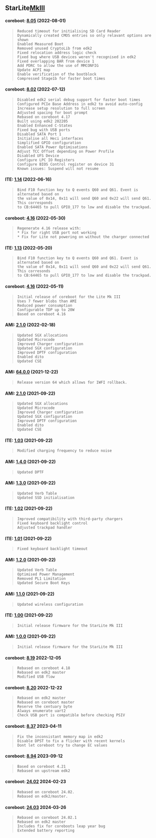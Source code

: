 ## **StarLite**[MkIII](https://github.com/StarLabsLtd/firmware/tree/master/StarLite/MkIII)
#### coreboot: [8.05](https://support.starlabs.systems/kb/firmware/getting-started) (2022-08-01)
>     Reduced timeout for initialising SD Card Reader
>     Dynamically created CMOS entries so only relavant options are shown
>     Enabled Measured Boot
>     Removed unused CryptoLib from edk2
>     Fixed relocation address logic check
>     Fixed bug where USB devices weren't recognised in edk2
>     Fixed overlapping BAR from device 1
>     Add PDRC to allow the use of MMCONFIG
>     Update ACPI map
>     Enable verification of the bootblock
>     Compressed Stage1b for faster boot times

#### coreboot: [8.02](https://support.starlabs.systems/kb/firmware/getting-started) (2022-07-12)
>     Disabled edk2 serial debug support for faster boot times
>     Configured PCIe Base Address in edk2 to avoid auto-config
>     Increase setup resolution to full screen
>     Adjusted spacing for boot prompt
>     Rebased on coreboot 4.17
>     Built using edk2 202205
>     Enabled Enhanced C-States
>     Fixed bug with USB ports
>     Disabled SATA Port 1
>     Initialise all Heci interfaces
>     Simplified GPIO configuration
>     Enabled SATA Power Optimisations
>     Adjust TCC Offset depending on Power Profile
>     Disabled UFS Device
>     Configure LPC IO Registers
>     Configure BIOS Control register on device 31
>     Known issues: Suspend will not resume

#### ITE: [1.14](https://support.starlabs.systems/kb/firmware/getting-started) (2022-06-16)
>     Bind F10 function key to Q events Q60 and Q61. Event is alternated based on
>     the value of 0x14, 0x11 will send Q60 and 0x22 will send Q61. This corresponds
>     to CB:64465 to pull GPIO_177 to low and disable the trackpad.

#### coreboot: [4.16](https://support.starlabs.systems/kb/firmware/getting-started) (2022-05-30)
>     Regenerate 4.16 release with:
>     * Fix for right USB port not working
>     * Fix for Lite not powering on without the charger connected

#### ITE: [1.13](https://support.starlabs.systems/kb/firmware/getting-started) (2022-05-20)
>     Bind F10 function key to Q events Q60 and Q61. Event is alternated based on
>     the value of 0x14, 0x11 will send Q60 and 0x22 will send Q61. This corresonds
>     to CB:64465 to pull GPIO_177 to low and disable the trackpad.

#### coreboot: [4.16](https://support.starlabs.systems/kb/firmware/getting-started) (2022-05-11)
>     Initial release of coreboot for the Lite Mk III
>     Uses 7 fewer blobs than AMI
>     Reduced power consumption
>     Configurable TDP up to 20W
>     Based on coreboot 4.16

#### AMI: [2.1.0](https://support.starlabs.systems/kb/firmware/getting-started) (2022-02-18)
>     Updated SGX allocations
>     Updated Microcode
>     Improved Charger configuration
>     Updated SGX configuration
>     Improved DPTF configuration
>     Enabled dito
>     Updated CSE

#### AMI: [64.0.0](https://support.starlabs.systems/kb/firmware/getting-started) (2021-12-22)
>     Release version 64 which allows for IWFI rollback.

#### AMI: [2.1.0](https://support.starlabs.systems/kb/firmware/getting-started) (2021-09-22)
>     Updated SGX allocations
>     Updated Microcode
>     Improved Charger configuration
>     Updated SGX configuration
>     Improved DPTF configuration
>     Enabled dito
>     Updated CSE

#### ITE: [1.03](https://support.starlabs.systems/kb/firmware/getting-started) (2021-09-22)
>     Modified charging frequency to reduce noise

#### AMI: [1.4.0](https://support.starlabs.systems/kb/firmware/getting-started) (2021-09-22)
>     Updated DPTF

#### AMI: [1.3.0](https://support.starlabs.systems/kb/firmware/getting-started) (2021-09-22)
>     Updated Verb Table
>     Updated SSD initialisation

#### ITE: [1.02](https://support.starlabs.systems/kb/firmware/getting-started) (2021-09-22)
>     Improved compatibility with third-party chargers
>     Fixed keyboard backlight control
>     Adjusted trackpad handler

#### ITE: [1.01](https://support.starlabs.systems/kb/firmware/getting-started) (2021-09-22)
>     Fixed keyboard backlight timeout

#### AMI: [1.2.0](https://support.starlabs.systems/kb/firmware/getting-started) (2021-09-22)
>     Updated Verb Table
>     Optimised Power Management
>     Removed PL1 Limitation
>     Updated Secure Boot Keys

#### AMI: [1.1.0](https://support.starlabs.systems/kb/firmware/getting-started) (2021-09-22)
>     Updated wireless configuration

#### ITE: [1.00](https://support.starlabs.systems/kb/firmware/getting-started) (2021-09-22)
>     Initial release firmware for the StarLite Mk III

#### AMI: [1.0.0](https://support.starlabs.systems/kb/firmware/getting-started) (2021-09-22)
>     Initial release firmware for the StarLite Mk III

#### coreboot: [8.19](https://support.starlabs.systems/kb/firmware/getting-started) 2022-12-05
>     Rebased on coreboot 4.18
>     Rebased on edk2 master
>     Modified USB flow


#### coreboot: [8.20](https://support.starlabs.systems/kb/firmware/getting-started) 2022-12-22
>     Rebased on edk2 master
>     Rebased on coreboot master
>     Reserve the centuary byte
>     Always enumerate uart2
>     Check USB port is compatible before checking PSIV


#### coreboot: [8.37](https://support.starlabs.systems/kb/firmware/getting-started) 2023-04-11
>     Fix the inconsistant memory map in edk2
>     Disable DPST to fix a flicker with recent kernels
>     Dont let coreboot try to change EC values


#### coreboot: [8.94](https://support.starlabs.systems/kb/firmware/getting-started) 2023-09-12
>     Based on coreboot 4.21
>     Rebased on upstream edk2


#### coreboot: [24.02](https://support.starlabs.systems/kb/firmware/getting-started) 2024-02-23
>     Rebased on coreboot 24.02.
>     Rebased on edk2/master.


#### coreboot: [24.03](https://support.starlabs.systems/kb/firmware/getting-started) 2024-03-26
>     Rebased on coreboot 24.02.1
>     Rebased on edk2 master
>     Includes fix for coreboots leap year bug
>     Extended battery reporting

